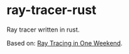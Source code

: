 # ray-tracer-rust
Ray tracer written in rust.

Based on: [Ray Tracing in One Weekend](https://raytracing.github.io/books/RayTracingInOneWeekend.html).

